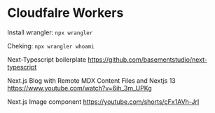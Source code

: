 # Cloudfalre Workers

Install wrangler: ```npx wrangler```

Cheking: ```npx wrangler whoami```

Next-Typescript boilerplate https://github.com/basementstudio/next-typescript

Next.js Blog with Remote MDX Content Files and Nextjs 13 https://www.youtube.com/watch?v=6ih_3m_UPKg

Next.js Image component https://youtube.com/shorts/cFx1AVh-JrI
